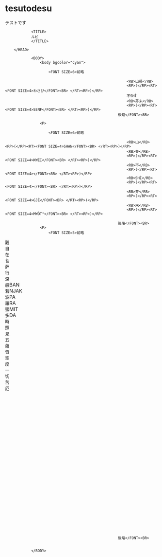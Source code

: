 # tesutodesu
テストです
<HTML>
		<HEAD>



				<TITLE>
				ルビ
				</TITLE>

		</HEAD>

				<BODY>
					<body bgcolor="cyan">
						
						<FONT SIZE=6>前略
																																	
															<RB>山葵</RB>																		
															<RP>(</RP><RT><FONT SIZE=4>わさび</FONT><BR> </RT><RP>)</RP>															
															不SHÌ
															<RB>芥末</RB>																		
															<RP>(</RP><RT><FONT SIZE=4>SENF</FONT><BR> </RT><RP>)</RP>			
														後略</FONT><BR>

					<P>

						<FONT SIZE=6>前略
																																	
															<RB>山</RB><RP>(</RP><RT><FONT SIZE=4>SHAN</FONT><BR> </RT><RP>)</RP>															
															<RB>葵</RB>																		
															<RP>(</RP><RT><FONT SIZE=4>KWÉI</FONT><BR> </RT><RP>)</RP>		
															<RB>不</RB>																		
															<RP>(</RP><RT><FONT SIZE=4></FONT><BR> </RT><RP>)</RP>
															<RB>SHÌ</RB>																		
															<RP>(</RP><RT><FONT SIZE=4></FONT><BR> </RT><RP>)</RP>
															<RB>芥</RB>																		
															<RP>(</RP><RT><FONT SIZE=4>GJÈ</FONT><BR> </RT><RP>)</RP>	
															<RB>末</RB>																		
															<RP>(</RP><RT><FONT SIZE=4>MWÒT°</FONT><BR> </RT><RP>)</RP>																		
													
														後略</FONT><BR>
					<P>	
						<FONT SIZE=5>前略
																																	
<RB>觀</RB><RP>(</RP><RT><FONT SIZE=3></FONT><BR> </RT><RP>)</RP>
<RB>自</RB><RP>(</RP><RT><FONT SIZE=3></FONT><BR> </RT><RP>)</RP>
<RB>在</RB><RP>(</RP><RT><FONT SIZE=3></FONT><BR> </RT><RP>)</RP>
<RB>菩</RB><RP>(</RP><RT><FONT SIZE=3></FONT><BR> </RT><RP>)</RP>
<RB>萨</RB><RP>(</RP><RT><FONT SIZE=3></FONT><BR> </RT><RP>)</RP>
<RB>行</RB><RP>(</RP><RT><FONT SIZE=3></FONT><BR> </RT><RP>)</RP>
<RB>深</RB><RP>(</RP><RT><FONT SIZE=3></FONT><BR> </RT><RP>)</RP>
<RB>般</RB><RP>(</RP><RT><FONT SIZE=3>BAN</FONT><BR> </RT><RP>)</RP>
<RB>若</RB><RP>(</RP><RT><FONT SIZE=3>NJAK</FONT><BR> </RT><RP>)</RP>
<RB>波</RB><RP>(</RP><RT><FONT SIZE=3>PA</FONT><BR> </RT><RP>)</RP>
<RB>羅</RB><RP>(</RP><RT><FONT SIZE=3>RA</FONT><BR> </RT><RP>)</RP>
<RB>蜜</RB><RP>(</RP><RT><FONT SIZE=3>MIT</FONT><BR> </RT><RP>)</RP>
<RB>多</RB><RP>(</RP><RT><FONT SIZE=3>DA</FONT><BR> </RT><RP>)</RP>
<RB>時</RB><RP>(</RP><RT><FONT SIZE=3></FONT><BR> </RT><RP>)</RP>
<RB>照</RB><RP>(</RP><RT><FONT SIZE=3></FONT><BR> </RT><RP>)</RP>
<RB>見</RB><RP>(</RP><RT><FONT SIZE=3></FONT><BR> </RT><RP>)</RP>
<RB>五</RB><RP>(</RP><RT><FONT SIZE=3></FONT><BR> </RT><RP>)</RP>
<RB>藴</RB><RP>(</RP><RT><FONT SIZE=3></FONT><BR> </RT><RP>)</RP>
<RB>皆</RB><RP>(</RP><RT><FONT SIZE=3></FONT><BR> </RT><RP>)</RP>
<RB>空</RB><RP>(</RP><RT><FONT SIZE=3></FONT><BR> </RT><RP>)</RP>
<RB>度</RB><RP>(</RP><RT><FONT SIZE=3></FONT><BR> </RT><RP>)</RP>
<RB>一</RB><RP>(</RP><RT><FONT SIZE=3></FONT><BR> </RT><RP>)</RP>
<RB>切</RB><RP>(</RP><RT><FONT SIZE=3></FONT><BR> </RT><RP>)</RP>
<RB>苦</RB><RP>(</RP><RT><FONT SIZE=3></FONT><BR> </RT><RP>)</RP>
<RB>厄</RB><RP>(</RP><RT><FONT SIZE=3></FONT><BR> </RT><RP>)</RP>
<RB></RB><RP>(</RP><RT><FONT SIZE=3></FONT><BR> </RT><RP>)</RP>
<RB></RB><RP>(</RP><RT><FONT SIZE=3></FONT><BR> </RT><RP>)</RP>
<RB></RB><RP>(</RP><RT><FONT SIZE=3></FONT><BR> </RT><RP>)</RP>
<RB></RB><RP>(</RP><RT><FONT SIZE=3></FONT><BR> </RT><RP>)</RP>
<RB></RB><RP>(</RP><RT><FONT SIZE=3></FONT><BR> </RT><RP>)</RP>
<RB></RB><RP>(</RP><RT><FONT SIZE=3></FONT><BR> </RT><RP>)</RP>
<RB></RB><RP>(</RP><RT><FONT SIZE=3></FONT><BR> </RT><RP>)</RP>
<RB></RB><RP>(</RP><RT><FONT SIZE=3></FONT><BR> </RT><RP>)</RP>
<RB></RB><RP>(</RP><RT><FONT SIZE=3></FONT><BR> </RT><RP>)</RP>
<RB></RB><RP>(</RP><RT><FONT SIZE=3></FONT><BR> </RT><RP>)</RP>
<RB></RB><RP>(</RP><RT><FONT SIZE=3></FONT><BR> </RT><RP>)</RP>
<RB></RB><RP>(</RP><RT><FONT SIZE=3></FONT><BR> </RT><RP>)</RP>
<RB></RB><RP>(</RP><RT><FONT SIZE=3></FONT><BR> </RT><RP>)</RP>
<RB></RB><RP>(</RP><RT><FONT SIZE=3></FONT><BR> </RT><RP>)</RP>
<RB></RB><RP>(</RP><RT><FONT SIZE=3></FONT><BR> </RT><RP>)</RP>
<RB></RB><RP>(</RP><RT><FONT SIZE=3></FONT><BR> </RT><RP>)</RP>
<RB></RB><RP>(</RP><RT><FONT SIZE=3></FONT><BR> </RT><RP>)</RP>
<RB></RB><RP>(</RP><RT><FONT SIZE=3></FONT><BR> </RT><RP>)</RP>
<RB></RB><RP>(</RP><RT><FONT SIZE=3></FONT><BR> </RT><RP>)</RP>
<RB></RB><RP>(</RP><RT><FONT SIZE=3></FONT><BR> </RT><RP>)</RP>
<RB></RB><RP>(</RP><RT><FONT SIZE=3></FONT><BR> </RT><RP>)</RP>
<RB></RB><RP>(</RP><RT><FONT SIZE=3></FONT><BR> </RT><RP>)</RP>
<RB></RB><RP>(</RP><RT><FONT SIZE=3></FONT><BR> </RT><RP>)</RP>
<RB></RB><RP>(</RP><RT><FONT SIZE=3></FONT><BR> </RT><RP>)</RP>
<RB></RB><RP>(</RP><RT><FONT SIZE=3></FONT><BR> </RT><RP>)</RP>
<RB></RB><RP>(</RP><RT><FONT SIZE=3></FONT><BR> </RT><RP>)</RP>
<RB></RB><RP>(</RP><RT><FONT SIZE=3></FONT><BR> </RT><RP>)</RP>



													
														後略</FONT><BR>
						
				
				</BODY>
				
						
			
</HTML>
